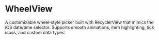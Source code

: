 # WheelView
A customizable wheel-style picker built with RecyclerView that mimics the iOS date/time selector. Supports smooth animations, item highlighting, tick icons, and custom data types.


